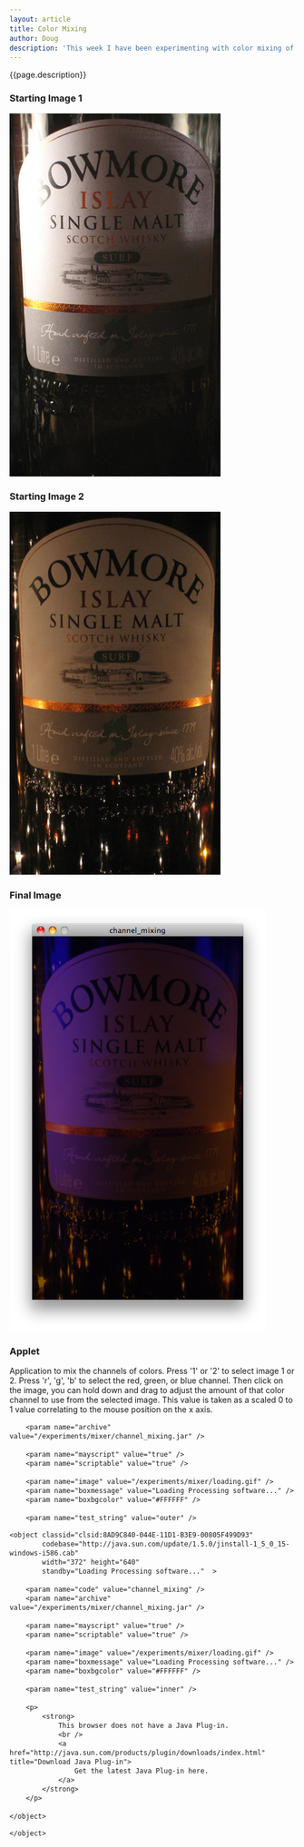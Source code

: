 ```yaml
---
layout: article
title: Color Mixing
author: Doug
description: 'This week I have been experimenting with color mixing of different channels.'
---
```


{{page.description}}

### **Starting Image 1**
![Starting Image 1](/experiments/mixer/scotch1.jpg "Starting Image 1")
### **Starting Image 2**
![Starting Image 2](/experiments/mixer/scotch2.jpg "Starting Image 2")  
### **Final Image**
![Final Image](/experiments/mixer/final.png "Final Image")  

### **Applet**

Application to mix the channels of colors.
Press '1' or '2' to select image 1 or 2.
Press 'r', 'g', 'b' to select the red, green, or blue channel.
Then click on the image, you can hold down and drag to adjust the 
amount of that color channel to use from the selected image. This value 
is taken as a scaled 0 to 1 value correlating to the mouse position on the x axis.

<div id="channel_mixing_container">		
<!--[if !IE]> -->
	<object classid="java:channel_mixing.class" 
      			type="application/x-java-applet"
      			archive="/experiments/mixer/channel_mixing.jar"
      			width="372" height="640"
      			standby="Loading Processing software..." >
      			
		<param name="archive" value="/experiments/mixer/channel_mixing.jar" />
	
		<param name="mayscript" value="true" />
		<param name="scriptable" value="true" />
	
		<param name="image" value="/experiments/mixer/loading.gif" />
		<param name="boxmessage" value="Loading Processing software..." />
		<param name="boxbgcolor" value="#FFFFFF" />
	
		<param name="test_string" value="outer" />
<!--<![endif]-->
	
	<object classid="clsid:8AD9C840-044E-11D1-B3E9-00805F499D93" 
			codebase="http://java.sun.com/update/1.5.0/jinstall-1_5_0_15-windows-i586.cab"
			width="372" height="640"
			standby="Loading Processing software..."  >
			
		<param name="code" value="channel_mixing" />
		<param name="archive" value="/experiments/mixer/channel_mixing.jar" />
		
		<param name="mayscript" value="true" />
		<param name="scriptable" value="true" />
		
		<param name="image" value="/experiments/mixer/loading.gif" />
		<param name="boxmessage" value="Loading Processing software..." />
		<param name="boxbgcolor" value="#FFFFFF" />
		
		<param name="test_string" value="inner" />
		
		<p>
			<strong>
				This browser does not have a Java Plug-in.
				<br />
				<a href="http://java.sun.com/products/plugin/downloads/index.html" title="Download Java Plug-in">
					Get the latest Java Plug-in here.
				</a>
			</strong>
		</p>
	
	</object>
	
<!--[if !IE]> -->
	</object>
<!--<![endif]-->

</div>



	